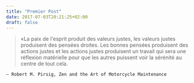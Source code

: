 ```yaml
---
title: "Premier Post"
date: 2017-07-03T20:21:25+02:00
draft: false
---
```


> «La paix de l'esprit produit des valeurs justes, les valeurs justes produisent des pensées droites. Les bonnes pensées produisent des actions justes et les actions justes produisent un travail qui sera une réflexion matérielle pour que les autres puissent voir la sérénité au centre de tout cela.

    ― Robert M. Pirsig, Zen and the Art of Motorcycle Maintenance
